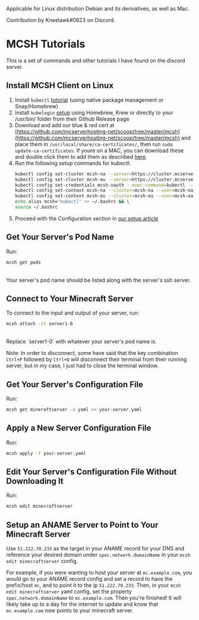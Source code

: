 Applicable for Linux distribution Debian and its derivatives, as well as Mac.

Contribution by Kneelawk#0623 on Discord.

# MCSH Tutorials
This is a set of commands and other tutorials I have found on the discord server.

## Install MCSH Client on Linux
1. Install `kubectl` [tutorial](https://kubernetes.io/docs/tasks/tools/install-kubectl/#install-using-native-package-management) (using native package management or Snap/Homebrew)
2. Install `kubelogin` [setup](https://github.com/int128/kubelogin#setup) using Homebrew, Krew or directly to your /usr/bin/ folder from their Github Release page
3. Download and add our blue & red cert at [https://github.com/mcserverhosting-net/scoop/tree/master/mcsh](https://github.com/mcserverhosting-net/scoop/tree/master/mcsh) and place them in `/usr/local/share/ca-certificates/`, then run `sudo update-ca-certificates`. If youre on a MAC, you can download these and double click them to add them as described [here](https://www.eduhk.hk/ocio/content/faq-how-add-root-certificate-mac-os-x).
4. Run the following setup commands for kubectl: <br/>
   ```sh
   kubectl config set-cluster mcsh-na --server=https://cluster.mcserverhosting.red:6443 && \
   kubectl config set-cluster mcsh-eu --server=https://cluster.mcserverhosting.blue:6443 && \
   kubectl config set-credentials mcsh-oauth --exec-command=kubectl --exec-arg=oidc-login --exec-arg=get-token --exec-arg=--oidc-issuer-url=https://keycloak.sfxworks.net/auth/realms/mcsh --exec-arg=--oidc-client-id=account --exec-arg=--oidc-client-secret=ee3d1b8f-b533-41d7-8efc-8c8767497f4e --exec-arg=--oidc-redirect-url-hostname=login.mcserverhosting.net --exec-api-version=client.authentication.k8s.io/v1beta1 && \
   kubectl config set-context mcsh-na --cluster=mcsh-na --user=mcsh-oauth && \
   kubectl config set-context mcsh-eu --cluster=mcsh-eu --user=mcsh-oauth && \
   echo alias mcsh="kubectl" >> ~/.bashrc && \
   source ~/.bashrc
   ```
5. Proceed with the Configuration section in [our setup article](https://mcserverhosting.net/support/post/how-to-setup-mcsh/)

## Get Your Server's Pod Name
Run: <br/>
```sh
mcsh get pods
```
<br/>
Your server's pod name should be listed along with the server's ssh server.

## Connect to Your Minecraft Server
To connect to the input and output of your server, run: <br/>
```sh
mcsh attach -it server1-0
```
<br/>
Replace `server1-0` with whatever your server's pod name is.

Note: In order to disconnect, some have said that the key combination `Ctrl+P` followed by `Ctrl+Q` will disconnect their terminal from their running server, but in my case, I just had to close the terminal window.

## Get Your Server's Configuration File
Run: <br/>
```sh
mcsh get mineraftserver -o yaml >> your-server.yaml
```

## Apply a New Server Configuration File
Run: <br/>
```sh
mcsh apply -f your-server.yaml
```

## Edit Your Server's Configuration File Without Downloading It
Run: <br/>
```sh
mcsh edit minecraftserver
```

## Setup an ANAME Server to Point to Your Minecraft Server
Use `51.222.70.233` as the target in your ANAME record for your DNS and reference your desired domain under `spec.network.domainName` in your `mcsh edit minecraftserver` config.

For example, if you were wanting to host your server at `mc.example.com`, you would go to your ANAME record config and set a record to have the prefix/host `mc`, and to point it to the ip `51.222.70.233`. Then, in your `mcsh edit minecraftserver` yaml config, set the property `spec.network.domainName` to `mc.example.com`. Then you're finished! It will likely take up to a day for the internet to update and know that `mc.example.com` now points to your minecraft server.
